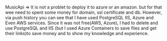 MusicApi => It is not a problet to deploy it to azure or an amazon. but for that wee need to spent some money for domain, ssl certificate and db. 
However, via push history you can see that I have used PostgreSQL IIS, Azure and Even AWS services. Since it was not free(AWS, Azure), I had to delete and use PostgreSQL and IIS (but I used Azure Containers to save files and get their links)to save money and to show my knowledge and experience.


